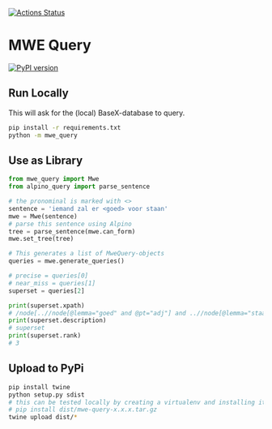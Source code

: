 [![Actions Status](https://github.com/UUDigitalHumanitiesLab/mwe-query/workflows/Tests/badge.svg)](https://github.com/UUDigitalHumanitiesLab/mwe-query/actions)

# MWE Query
[![PyPI version](https://badge.fury.io/py/mwe-query.svg)](https://badge.fury.io/py/mwe-query)


## Run Locally

This will ask for the (local) BaseX-database to query.

```bash
pip install -r requirements.txt
python -m mwe_query
```

## Use as Library

```python
from mwe_query import Mwe
from alpino_query import parse_sentence

# the pronominal is marked with <>
sentence = 'iemand zal er <goed> voor staan'
mwe = Mwe(sentence)
# parse this sentence using Alpino
tree = parse_sentence(mwe.can_form)
mwe.set_tree(tree)

# This generates a list of MweQuery-objects
queries = mwe.generate_queries()

# precise = queries[0]
# near_miss = queries[1]
superset = queries[2]

print(superset.xpath)
# /node[..//node[@lemma="goed" and @pt="adj"] and ..//node[@lemma="staan" and @pt="ww"]]
print(superset.description)
# superset
print(superset.rank)
# 3
```

## Upload to PyPi

```bash
pip install twine
python setup.py sdist
# this can be tested locally by creating a virtualenv and installing it:
# pip install dist/mwe-query-x.x.x.tar.gz
twine upload dist/*
```
